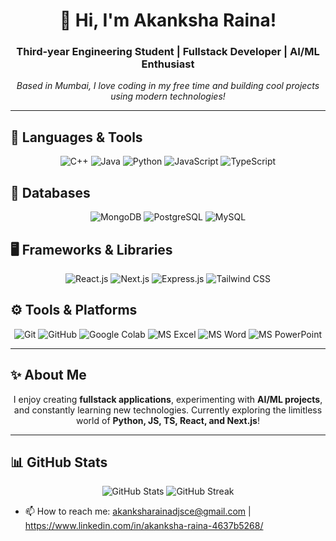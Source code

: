 <h1 align="center">👋 Hi, I'm Akanksha Raina!</h1>
<h3 align="center">Third-year Engineering Student | Fullstack Developer | AI/ML Enthusiast</h3>

<p align="center">
  <i>Based in Mumbai, I love coding in my free time and building cool projects using modern technologies!</i>
</p>

---

## 🧰 Languages & Tools
<p align="center">
  <img alt="C++" src="https://img.shields.io/badge/C++-00599C?style=for-the-badge&logo=c%2B%2B&logoColor=white" />
  <img alt="Java" src="https://img.shields.io/badge/Java-ED8B00?style=for-the-badge&logo=java&logoColor=white" />
  <img alt="Python" src="https://img.shields.io/badge/Python-3776AB?style=for-the-badge&logo=python&logoColor=white" />
  <img alt="JavaScript" src="https://img.shields.io/badge/JavaScript-F7DF1E?style=for-the-badge&logo=javascript&logoColor=black" />
  <img alt="TypeScript" src="https://img.shields.io/badge/TypeScript-3178C6?style=for-the-badge&logo=typescript&logoColor=white" />
</p>

## 💾 Databases
<p align="center">
  <img alt="MongoDB" src="https://img.shields.io/badge/MongoDB-47A248?style=for-the-badge&logo=mongodb&logoColor=white" />
  <img alt="PostgreSQL" src="https://img.shields.io/badge/PostgreSQL-336791?style=for-the-badge&logo=postgresql&logoColor=white" />
  <img alt="MySQL" src="https://img.shields.io/badge/MySQL-00758F?style=for-the-badge&logo=mysql&logoColor=white" />
</p>

## 🖥️ Frameworks & Libraries
<p align="center">
  <img alt="React.js" src="https://img.shields.io/badge/React-61DAFB?style=for-the-badge&logo=react&logoColor=black" />
  <img alt="Next.js" src="https://img.shields.io/badge/Next.js-000000?style=for-the-badge&logo=next.js&logoColor=white" />
  <img alt="Express.js" src="https://img.shields.io/badge/Express.js-000000?style=for-the-badge&logo=express&logoColor=white" />
  <img alt="Tailwind CSS" src="https://img.shields.io/badge/Tailwind_CSS-06B6D4?style=for-the-badge&logo=tailwind-css&logoColor=white" />
</p>

## ⚙️ Tools & Platforms
<p align="center">
  <img alt="Git" src="https://img.shields.io/badge/Git-F05032?style=for-the-badge&logo=git&logoColor=white" />
  <img alt="GitHub" src="https://img.shields.io/badge/GitHub-181717?style=for-the-badge&logo=github&logoColor=white" />
  <img alt="Google Colab" src="https://img.shields.io/badge/Google_Colab-F9AB00?style=for-the-badge&logo=googlecolab&logoColor=white" />
  <img alt="MS Excel" src="https://img.shields.io/badge/MS_Excel-217346?style=for-the-badge&logo=microsoft-excel&logoColor=white" />
  <img alt="MS Word" src="https://img.shields.io/badge/MS_Word-2B579A?style=for-the-badge&logo=microsoft-word&logoColor=white" />
  <img alt="MS PowerPoint" src="https://img.shields.io/badge/MS_PowerPoint-D24726?style=for-the-badge&logo=microsoft-powerpoint&logoColor=white" />
</p>

---

## ✨ About Me
<p align="center">
I enjoy creating <b>fullstack applications</b>, experimenting with <b>AI/ML projects</b>, and constantly learning new technologies.  
Currently exploring the limitless world of <b>Python, JS, TS, React, and Next.js</b>!
</p>

---

## 📊 GitHub Stats
<p align="center">
  <img src="https://github-readme-stats.vercel.app/api?username=akanksharaina&show_icons=true&theme=radical&count_private=true" alt="GitHub Stats" />
  <img src="https://github-readme-streak-stats.herokuapp.com/?user=akanksharaina&theme=radical" alt="GitHub Streak" />
</p>

- 📫 How to reach me: akanksharainadjsce@gmail.com | https://www.linkedin.com/in/akanksha-raina-4637b5268/
